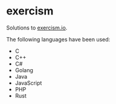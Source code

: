 # exercism

Solutions to [exercism.io](https://exercism.io).

The following languages have been used:

- C
- C++
- C#
- Golang
- Java
- JavaScript
- PHP
- Rust
